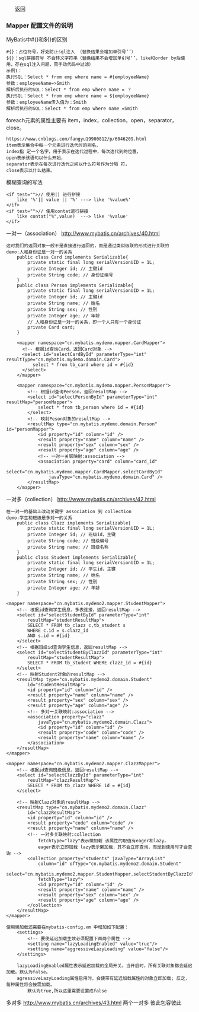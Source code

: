 <ul><a href="#" onclick="refreshDBConnectContent('mybatis')">返回</a></ul>

### Mapper 配置文件的说明

MyBatis中#{}和${}的区别    
			
	#{}：占位符号，好处防止sql注入 （替换结果会增加单引号‘’）
    ${}：sql拼接符号 不会转义字符串（替换结果不会增加单引号‘’，like和order by后使用，存在sql注入问题，需手动代码中过滤）
	示例1： 
	执行SQL：Select * from emp where name = #{employeeName} 
	参数：employeeName=>Smith 
	解析后执行的SQL：Select * from emp where name = ？ 
	执行SQL：Select * from emp where name = ${employeeName} 
	参数：employeeName传入值为：Smith 
	解析后执行的SQL：Select * from emp where name =Smith


foreach元素的属性主要有 item，index，collection，open，separator，close。

	https://www.cnblogs.com/fangyu19900812/p/6046209.html
    item表示集合中每一个元素进行迭代时的别名，
    index指 定一个名字，用于表示在迭代过程中，每次迭代到的位置，
    open表示该语句以什么开始，
    separator表示在每次进行迭代之间以什么符号作为分隔 符，
    close表示以什么结束。
	

模糊查询的写法

	<if test="">// 使用|| 进行拼接
		like '%'|| value || '%' ---> like '%value%' 
	</if>
	<if test="">// 使用contat进行拼接
		like contat("%",value)  ---> like '%value'
	</if>
	
	
	
一对一（association） http://www.mybatis.cn/archives/40.html

	这时我们的返回对象一般不是直接进行返回的，而是通过类似级联的形式进行关联的
	demo:人和身份证是一对一的关系	
		public class Card implements Serializable{
			private static final long serialVersionUID = 1L;
			private Integer id; // 主键id
			private String code; // 身份证编号
		}
		public class Person implements Serializable{
			private static final long serialVersionUID = 1L;
			private Integer id; // 主键id
			private String name; // 姓名
			private String sex; // 性别
			private Integer age; // 年龄
			// 人和身份证是一对一的关系，即一个人只有一个身份证
			private Card card;
		}
		
		<mapper namespace="cn.mybatis.mydemo.mapper.CardMapper">
		  <!-- 根据id查询Card，返回Card对象 -->
		  <select id="selectCardById" parameterType="int" resultType="cn.mybatis.mydemo.domain.Card">
			  select * from tb_card where id = #{id} 
		  </select>
		</mapper>

		<mapper namespace="cn.mybatis.mydemo.mapper.PersonMapper">
			<!-- 根据id查询Person，返回resultMap -->
			<select id="selectPersonById" parameterType="int" resultMap="personMapper">
				select * from tb_person where id = #{id}
			</select>
			<!-- 映射Peson对象的resultMap -->
			<resultMap type="cn.mybatis.mydemo.domain.Person" id="personMapper">
				<id property="id" column="id" />
				<result property="name" column="name" />
				<result property="sex" column="sex" />
				<result property="age" column="age" />
				<!-- 一对一关联映射:association -->
				<association property="card" column="card_id"
					select="cn.mybatis.mydemo.mapper.CardMapper.selectCardById"
					javaType="cn.mybatis.mydemo.domain.Card" />
			</resultMap>
		</mapper>

一对多（collection） http://www.mybatis.cn/archives/42.html

	在一对一的基础上改动关键字 association 到 collection 
	demo:学生和班级是多对一的关系
		public class Clazz implements Serializable{
			private static final long serialVersionUID = 1L;
			private Integer id; // 班级id，主键
			private String code; // 班级编号
			private String name; // 班级名称
		}
		public class Student implements Serializable{
			private static final long serialVersionUID = 1L;
			private Integer id; // 学生id，主键
			private String name; // 姓名
			private String sex; // 性别
			private Integer age; // 年龄
		}
		
	<mapper namespace="cn.mybatis.mydemo2.mapper.StudentMapper">
		<!-- 根据id查询学生信息，多表连接，返回resultMap -->
		<select id="selectStudentById" parameterType="int"
			resultMap="studentResultMap">
			SELECT * FROM tb_clazz c,tb_student s
			WHERE c.id = s.clazz_id
			AND s.id = #{id}
		</select>
		<!-- 根据班级id查询学生信息，返回resultMap -->
		<select id="selectStudentByClazzId" parameterType="int"
			resultMap="studentResultMap">
			SELECT * FROM tb_student WHERE clazz_id = #{id}
		</select>
		<!-- 映射Student对象的resultMap -->
		<resultMap type="cn.mybatis.mydemo2.domain.Student"
			id="studentResultMap">
			<id property="id" column="id" />
			<result property="name" column="name" />
			<result property="sex" column="sex" />
			<result property="age" column="age" />
			<!-- 多对一关联映射:association -->
			<association property="clazz"
				javaType="cn.mybatis.mydemo2.domain.Clazz">
				<id property="id" column="id" />
				<result property="code" column="code" />
				<result property="name" column="name" />
			</association>
		</resultMap>
	</mapper>
	
	<mapper namespace="cn.mybatis.mydemo2.mapper.ClazzMapper">
		<!-- 根据id查询班级信息，返回resultMap -->
		<select id="selectClazzById" parameterType="int"
			resultMap="clazzResultMap">
			SELECT * FROM tb_clazz WHERE id = #{id}
		</select>

		<!-- 映射Clazz对象的resultMap -->
		<resultMap type="cn.mybatis.mydemo2.domain.Clazz"
			id="clazzResultMap">
			<id property="id" column="id" />
			<result property="code" column="code" />
			<result property="name" column="name" />
			<!-- 一对多关联映射:collection 
				fetchType="lazy"表示懒加载 该属性的取值有eager和lazy，
				eager表示立即加载 lazy表示懒加载，其不会立即查询，而是到使用时才会查询 -->
			<collection property="students" javaType="ArrayList"
				column="id" ofType="cn.mybatis.mydemo2.domain.Student"
				select="cn.mybatis.mydemo2.mapper.StudentMapper.selectStudentByClazzId"
				fetchType="lazy">
				<id property="id" column="id" />
				<result property="name" column="name" />
				<result property="sex" column="sex" />
				<result property="age" column="age" />
			</collection>
		</resultMap>
	</mapper>
	
	使用懒加载还需要在mybatis-config.xm 中增加如下配置：
		<settings>
			<!-- 要使延迟加载生效必须配置下面两个属性 -->
			<setting name="lazyLoadingEnabled" value="true"/>
			<setting name="aggressiveLazyLoading" value="false"/>
		</settings>

		lazyLoadingEnabled属性表示延迟加载的全局开关。当开启时，所有关联对象都会延迟加载。默认为false。
		agressiveLazyLoading属性启用时，会使带有延迟加载属性的对象立即加载; 反之，每种属性将会按需加载。
			默认为true,所以这里需要设置成false
	
多对多 http://www.mybatis.cn/archives/43.html
	两个一对多 彼此包容彼此
	
	
	